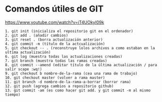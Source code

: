 # Comandos útiles de GIT
https://www.youtube.com/watch?v=iT4UOkyI09k


    1. git init (inicializa el repositorio git en el ordenador)
    2. git add . (añadir cambios)
    3. git reset . (borra actualización anterior)
    4. git commit -m (título de la actcualización)
    5. git checkout -- . (reconstruye lolos archivos a como estaban en la ultima actualización)
    6. git log (muestra todas las actualizaciones creadas)
    7. git branch (muestra todas las ramas creadas)
    8. git commit --amend (editar título de la última actualización / para salir scape :wq!)
    9. git checkout b nombre-de-la-rama (cea una rama de trabajo)
    10. git checkout master (volver a rama master)
    11. git branch -d nombre-de-la-rama-a-borrar (borrar rama)
    12. git push (agrega cambios a repositorio github)
    13. git commit -am (es como hacer git add. y git commit -m al mismo tiempo)


